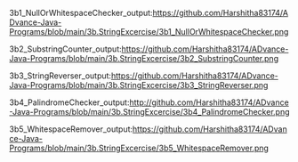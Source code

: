 3b1_NullOrWhitespaceChecker_output:https://github.com/Harshitha83174/ADvance-Java-Programs/blob/main/3b.StringExcercise/3b1_NullOrWhitespaceChecker.png

3b2_SubstringCounter_output:https://github.com/Harshitha83174/ADvance-Java-Programs/blob/main/3b.StringExcercise/3b2_SubstringCounter.png

3b3_StringReverser_output:https://github.com/Harshitha83174/ADvance-Java-Programs/blob/main/3b.StringExcercise/3b3_StringReverser.png

3b4_PalindromeChecker_output:http://github.com/Harshitha83174/ADvance-Java-Programs/blob/main/3b.StringExcercise/3b4_PalindromeChecker.png

3b5_WhitespaceRemover_output:https://github.com/Harshitha83174/ADvance-Java-Programs/blob/main/3b.StringExcercise/3b5_WhitespaceRemover.png
